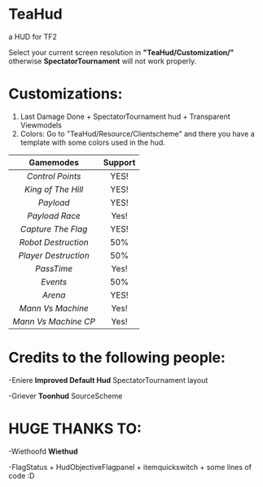 # TeaHud
a HUD for TF2

Select your current screen resolution in **"TeaHud/Customization/"** otherwise **SpectatorTournament** will not work properly.

# Customizations:
1.  Last Damage Done + SpectatorTournament hud + Transparent Viewmodels
2. Colors: Go to "TeaHud/Resource/Clientscheme" and there you have a template with some colors used in the hud.

|**Gamemodes**|**Support**|
|:-:|:-:|
| *Control Points*  | YES!  |
| *King of The Hill*  | YES!  |
| *Payload*  | YES!  |
| *Payload Race*  | Yes!  |
| *Capture The Flag*  | YES!  |
| *Robot Destruction*  | 50%  |
| *Player Destruction*  | 50%  |
| *PassTime*  | Yes!  |
| *Events*  | 50%  |
| *Arena*  | YES!  |
| *Mann Vs Machine*  | Yes!  |
| *Mann Vs Machine CP*  | Yes!  |

# Credits to the following people:

-Eniere **Improved Default Hud** SpectatorTournament layout

-Griever **Toonhud** SourceScheme

# HUGE THANKS TO:

-Wiethoofd **Wiethud**	

-FlagStatus + HudObjectiveFlagpanel + itemquickswitch  + some lines of code :D

